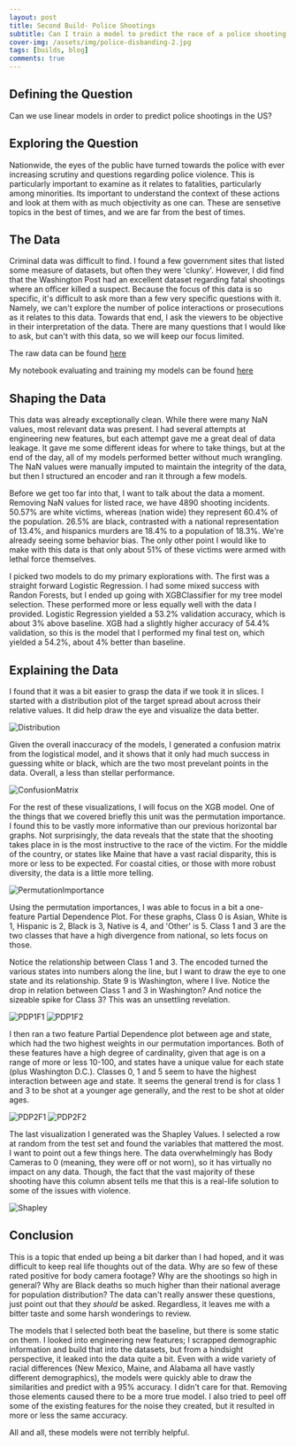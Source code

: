 ```yaml
---
layout: post
title: Second Build- Police Shootings
subtitle: Can I train a model to predict the race of a police shooting victim? by Rob Bennett
cover-img: /assets/img/police-disbanding-2.jpg
tags: [builds, blog]
comments: true
---
```


## Defining the Question
Can we use linear models in order to predict police shootings in the US? 
  

## Exploring the Question
Nationwide, the eyes of the public have turned towards the police with ever increasing scrutiny and questions regarding police violence. This is particularly important to examine as it relates to fatalities, particularly among minorities. Its important to understand the context of these actions and look at them with as much objectivity as one can. These are sensetive topics in the best of times, and we are far from the best of times.


## The Data
Criminal data was difficult to find. I found a few government sites that listed some measure of datasets, but often they were 'clunky'. However, I did find that the Washington Post had an excellent dataset regarding fatal shootings where an officer killed a suspect. Because the focus of this data is so specific, it's difficult to ask more than a few very specific questions with it. Namely, we can't explore the number of police interactions or prosecutions as it relates to this data. Towards that end, I ask the viewers to be objective in their interpretation of the data. There are many questions that I would like to ask, but can't with this data, so we will keep our focus limited.

The raw data can be found [here](https://github.com/washingtonpost/data-police-shootings/blob/master/fatal-police-shootings-data.csv)

My notebook evaluating and training my models can be found [here](https://github.com/RobDBennett/DS-Unit-2-Build-Week/blob/master/Unit2-Build-Week-Project-PoliceShootings.ipynb)

## Shaping the Data
This data was already exceptionally clean. While there were many NaN values, most relevant data was present. I had several attempts at engineering new features, but each attempt gave me a great deal of data leakage. It gave me some different ideas for where to take things, but at the end of the day, all of my models performed better without much wrangling. The NaN values were manually imputed to maintain the integrity of the data, but then I structured an encoder and ran it through a few models.

Before we get too far into that, I want to talk about the data a moment. Removing NaN values for listed race, we have 4890 shooting incidents. 50.57% are white victims, whereas (nation wide) they represent 60.4% of the population. 26.5% are black, contrasted with a national representation of 13.4%, and hispanics murders are 18.4% to a population of 18.3%. We're already seeing some behavior bias. The only other point I would like to make with this data is that only about 51% of these victims were armed with lethal force themselves. 

I picked two models to do my primary explorations with. The first was a straight forward Logistic Regression. I had some mixed success with Randon Forests, but I ended up going with XGBClassifier for my tree model selection. These performed more or less equally well with the data I provided. Logistic Regression yielded a 53.2% validation accuracy, which is about 3% above baseline. XGB had a slightly higher accuracy of 54.4% validation, so this is the model that I performed my final test on, which yielded a 54.2%, about 4% better than baseline.

## Explaining the Data
I found that it was a bit easier to grasp the data if we took it in slices. I started with a distribution plot of the target spread about across their relative values. It did help draw the eye and visualize the data better.

![Distribution](/assets/img/DistB2.jpg)

Given the overall inaccuracy of the models, I generated a confusion matrix from the logistical model, and it shows that it only had much success in guessing white or black, which are the two most prevelant points in the data. Overall, a less than stellar performance.

![ConfusionMatrix](/assets/img/ConMatB2.jpg)

For the rest of these visualizations, I will focus on the XGB model. One of the things that we covered briefly this unit was the permutation importance. I found this to be vastly more informative than our previous horizontal bar graphs. Not surprisingly, the data reveals that the state that the shooting takes place in is the most instructive to the race of the victim. For the middle of the country, or states like Maine that have a vast racial disparity, this is more or less to be expected. For coastal cities, or those with more robust diversity, the data is a little more telling. 

![PermutationImportance](/assets/img/PermImpB2.jpg)

Using the permutation importances, I was able to focus in a bit a one-feature Partial Dependence Plot. For these graphs, Class 0 is Asian, White is 1, Hispanic is 2, Black is 3, Native is 4, and 'Other' is 5. Class 1 and 3 are the two classes that have a high divergence from national, so lets focus on those.

Notice the relationship between Class 1 and 3. The encoded turned the various states into numbers along the line, but I want to draw the eye to one state and its relationship. State 9 is Washington, where I live. Notice the drop in relation between Class 1 and 3 in Washington? And notice the sizeable spike for Class 3? This was an unsettling revelation. 

![PDP1F1](/assets/img/PDP1f1B2.jpg)
![PDP1F2](/assets/img/PDP1f2B2.jpg)

I then ran a two feature Partial Dependence plot between age and state, which had the two highest weights in our permutation importances. Both of these features have a high degree of cardinality, given that age is on a range of more or less 10-100, and states have a unique value for each state (plus Washington D.C.). Classes 0, 1 and 5 seem to have the highest interaction between age and state. It seems the general trend is for class 1 and 3 to be shot at a younger age generally, and the rest to be shot at older ages.

![PDP2F1](/assets/img/PDP2f1B2.jpg)
![PDP2F2](/assets/img/PDP2f2B2.jpg)

The last visualization I generated was the Shapley Values. I selected a row at random from the test set and found the variables that mattered the most. I want to point out a few things here. The data overwhelmingly has Body Cameras to 0 (meaning, they were off or not worn), so it has virtually no impact on any data. Though, the fact that the vast majority of these shooting have this column absent tells me that this is a real-life solution to some of the issues with violence. 

![Shapley](/assets/img/ShapB2)

## Conclusion
This is a topic that ended up being a bit darker than I had hoped, and it was difficult to keep real life thoughts out of the data. Why are so few of these rated positive for body camera footage? Why are the shootings so high in general? Why are Black deaths so much higher than their national average for population distribution? The data can't really answer these questions, just point out that they *should* be asked. Regardless, it leaves me with a bitter taste and some harsh wonderings to review. 

The models that I selected both beat the baseline, but there is some static on them. I looked into engineering new features; I scrapped demographic information and build that into the datasets, but from a hindsight perspective, it leaked into the data quite a bit. Even with a wide variety of racial differences (New Mexico, Maine, and Alabama all have vastly different demographics), the models were quickly able to draw the similarities and predict with a 95% accuracy. I didn't care for that. Removing those elements caused there to be a more true model. I also tried to peel off some of the existing features for the noise they created, but it resulted in more or less the same accuracy.

All and all, these models were not terribly helpful.
